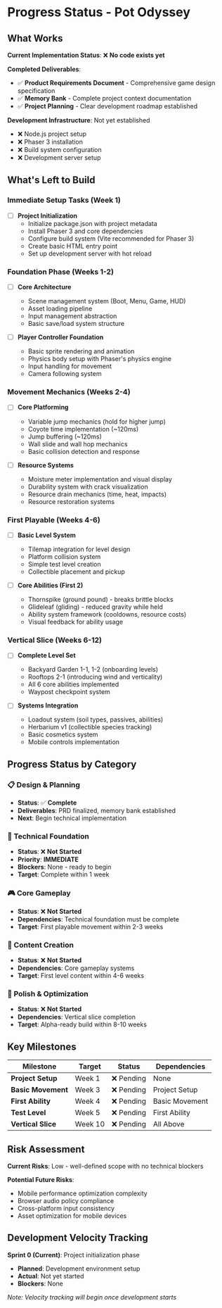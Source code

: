 # Progress Status - Pot Odyssey

## What Works

**Current Implementation Status**: ❌ **No code exists yet**

**Completed Deliverables**:
- ✅ **Product Requirements Document** - Comprehensive game design specification
- ✅ **Memory Bank** - Complete project context documentation
- ✅ **Project Planning** - Clear development roadmap established

**Development Infrastructure**: Not yet established
- ❌ Node.js project setup
- ❌ Phaser 3 installation
- ❌ Build system configuration
- ❌ Development server setup

## What's Left to Build

### Immediate Setup Tasks (Week 1)
- [ ] **Project Initialization**
  - Initialize package.json with project metadata
  - Install Phaser 3 and core dependencies
  - Configure build system (Vite recommended for Phaser 3)
  - Create basic HTML entry point
  - Set up development server with hot reload

### Foundation Phase (Weeks 1-2)
- [ ] **Core Architecture**
  - Scene management system (Boot, Menu, Game, HUD)
  - Asset loading pipeline
  - Input management abstraction
  - Basic save/load system structure

- [ ] **Player Controller Foundation**
  - Basic sprite rendering and animation
  - Physics body setup with Phaser's physics engine
  - Input handling for movement
  - Camera following system

### Movement Mechanics (Weeks 2-4)
- [ ] **Core Platforming**
  - Variable jump mechanics (hold for higher jump)
  - Coyote time implementation (~120ms)
  - Jump buffering (~120ms)
  - Wall slide and wall hop mechanics
  - Basic collision detection and response

- [ ] **Resource Systems**
  - Moisture meter implementation and visual display
  - Durability system with crack visualization
  - Resource drain mechanics (time, heat, impacts)
  - Resource restoration systems

### First Playable (Weeks 4-6)
- [ ] **Basic Level System**
  - Tilemap integration for level design
  - Platform collision system
  - Simple test level creation
  - Collectible placement and pickup

- [ ] **Core Abilities (First 2)**
  - Thornspike (ground pound) - breaks brittle blocks
  - Glideleaf (gliding) - reduced gravity while held
  - Ability system framework (cooldowns, resource costs)
  - Visual feedback for ability usage

### Vertical Slice (Weeks 6-12)
- [ ] **Complete Level Set**
  - Backyard Garden 1-1, 1-2 (onboarding levels)
  - Rooftops 2-1 (introducing wind and verticality)
  - All 6 core abilities implemented
  - Waypost checkpoint system

- [ ] **Systems Integration**
  - Loadout system (soil types, passives, abilities)
  - Herbarium v1 (collectible species tracking)
  - Basic cosmetics system
  - Mobile controls implementation

## Progress Status by Category

### 📋 Design & Planning
- **Status**: ✅ **Complete**
- **Deliverables**: PRD finalized, memory bank established
- **Next**: Begin technical implementation

### 🔧 Technical Foundation
- **Status**: ❌ **Not Started** 
- **Priority**: **IMMEDIATE**
- **Blockers**: None - ready to begin
- **Target**: Complete within 1 week

### 🎮 Core Gameplay
- **Status**: ❌ **Not Started**
- **Dependencies**: Technical foundation must be complete
- **Target**: First playable movement within 2-3 weeks

### 🎨 Content Creation
- **Status**: ❌ **Not Started**
- **Dependencies**: Core gameplay systems
- **Target**: First level content within 4-6 weeks

### 🚀 Polish & Optimization
- **Status**: ❌ **Not Started**
- **Dependencies**: Vertical slice completion
- **Target**: Alpha-ready build within 8-10 weeks

## Key Milestones

| Milestone | Target | Status | Dependencies |
|-----------|--------|---------|--------------|
| **Project Setup** | Week 1 | ❌ Pending | None |
| **Basic Movement** | Week 3 | ❌ Pending | Project Setup |
| **First Ability** | Week 4 | ❌ Pending | Basic Movement |
| **Test Level** | Week 5 | ❌ Pending | First Ability |
| **Vertical Slice** | Week 10 | ❌ Pending | All Above |

## Risk Assessment

**Current Risks**: Low - well-defined scope with no technical blockers

**Potential Future Risks**:
- Mobile performance optimization complexity
- Browser audio policy compliance
- Cross-platform input consistency
- Asset optimization for mobile devices

## Development Velocity Tracking

**Sprint 0 (Current)**: Project initialization phase
- **Planned**: Development environment setup
- **Actual**: Not yet started
- **Blockers**: None

*Note: Velocity tracking will begin once development starts*